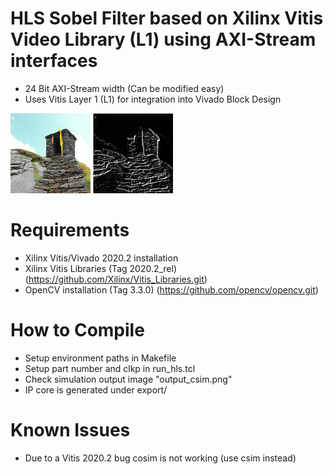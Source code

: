# HLS Sobel Filter based on Xilinx Vitis Video Library (L1) using AXI-Stream interfaces
* 24 Bit AXI-Stream width (Can be modified easy)
* Uses Vitis Layer 1 (L1) for integration into Vivado Block Design

![Before](test_image_128x128.png)
![After](output_csim.png)

# Requirements 
* Xilinx Vitis/Vivado 2020.2 installation
* Xilinx Vitis Libraries (Tag 2020.2_rel) (https://github.com/Xilinx/Vitis_Libraries.git)
* OpenCV installation (Tag 3.3.0) (https://github.com/opencv/opencv.git)

# How to Compile
* Setup environment paths in Makefile 
* Setup part number and clkp in run_hls.tcl
* Check simulation output image "output_csim.png"
* IP core is generated under export/

# Known Issues
* Due to a Vitis 2020.2 bug cosim is not working (use csim instead)
